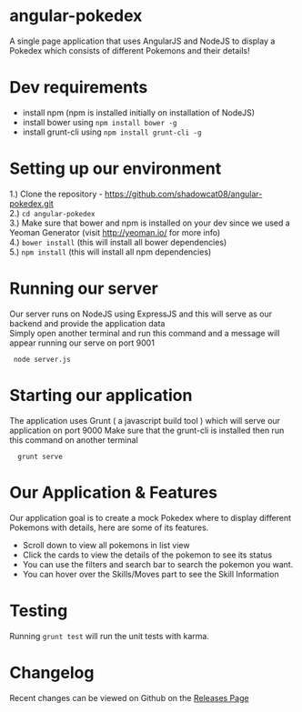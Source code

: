 # angular-pokedex

A single page application that uses AngularJS and NodeJS to display a Pokedex which consists of different Pokemons and their details!

# Dev requirements

- install npm (npm is installed initially on installation of NodeJS)
- install bower using `npm install bower -g`
- install grunt-cli using `npm install grunt-cli -g`

# Setting up our environment
1.) Clone the repository - https://github.com/shadowcat08/angular-pokedex.git <br>
2.) `cd angular-pokedex` <br>
3.) Make sure that bower and npm is installed on your dev since we used a Yeoman Generator (visit http://yeoman.io/ for more info) <br> 
4.) `bower install` (this will install all bower dependencies) <br>
5.) `npm install` (this will install all npm dependencies) <br>

# Running our server

Our server runs on NodeJS using ExpressJS and this will serve as our backend and provide the application data <br>
Simply open another terminal and run this command and a message will appear running our serve on port 9001
```
 node server.js
```
# Starting our application

The application uses Grunt ( a javascript build tool ) which will serve our application on port 9000
Make sure that the grunt-cli is installed then run this command on another terminal
```
  grunt serve
```
# Our Application & Features

Our application goal is to create a mock Pokedex where to display different Pokemons with details, here are some of its features.

  - Scroll down to view all pokemons in list view
  - Click the cards to view the details of the pokemon to see its status
  - You can use the filters and search bar to search the pokemon you want.
  - You can hover over the Skills/Moves part to see the Skill Information


# Testing

Running `grunt test` will run the unit tests with karma.

# Changelog 

Recent changes can be viewed on Github on the [Releases Page](https://github.com/shadowcat08/angular-pokedex/releases)
 
